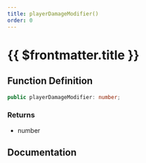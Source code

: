 ```yaml
---
title: playerDamageModifier()
order: 0
---
```


# {{ $frontmatter.title }}

<!--@include: ./playerDamageModifier_partial_header.md-->

## Function Definition

```ts
public playerDamageModifier: number;
```

### Returns

* number

## Documentation

<!--@include: ./playerDamageModifier_partial_footer.md-->
